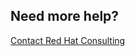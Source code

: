Need more help?
---------------
[Contact Red Hat Consulting](http://www.redhat.com/consulting/technology-solutions/migrations/)

